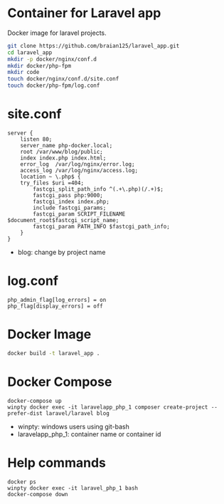 # Container for Laravel app

Docker image for laravel projects.

```sh
git clone https://github.com/braian125/laravel_app.git
cd laravel_app
mkdir -p docker/nginx/conf.d 
mkdir docker/php-fpm 
mkdir code
touch docker/nginx/conf.d/site.conf
touch docker/php-fpm/log.conf
```

# site.conf
```
server {
    listen 80;
    server_name php-docker.local;
    root /var/www/blog/public;
    index index.php index.html;
    error_log  /var/log/nginx/error.log;
    access_log /var/log/nginx/access.log;
    location ~ \.php$ {
    try_files $uri =404;
        fastcgi_split_path_info ^(.+\.php)(/.+)$;
        fastcgi_pass php:9000;
        fastcgi_index index.php;
        include fastcgi_params;
        fastcgi_param SCRIPT_FILENAME $document_root$fastcgi_script_name;
        fastcgi_param PATH_INFO $fastcgi_path_info;
    }
}
```
- blog: change by project name

# log.conf
```
php_admin_flag[log_errors] = on
php_flag[display_errors] = off
```

# Docker Image

```sh
docker build -t laravel_app .
```

# Docker Compose

```
docker-compose up
winpty docker exec -it laravelapp_php_1 composer create-project --prefer-dist laravel/laravel blog
```

- winpty: windows users using git-bash
- laravelapp_php_1: container name or container id

# Help commands
    docker ps
    winpty docker exec -it laravel_php_1 bash
    docker-compose down
